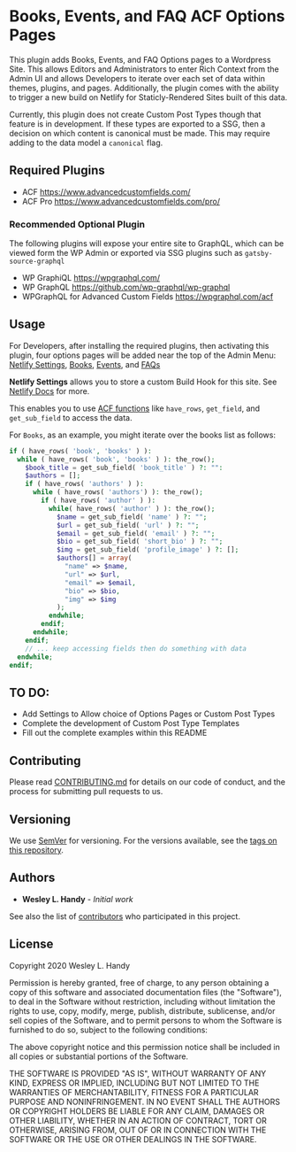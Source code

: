 # Books, Events, and FAQ ACF Options Pages

This plugin adds Books, Events, and FAQ Options pages to a Wordpress Site. This allows Editors and Administrators to enter Rich Context from the Admin UI and allows Developers to iterate over each set of data within themes, plugins, and pages. Additionally, the plugin comes with the ability to trigger a new build on Netlify for Staticly-Rendered Sites built of this data. 

Currently, this plugin does not create Custom Post Types though that feature is in development. If these types are exported to a SSG, then a decision on which content is canonical must be made. This may require adding to the data model a `canonical` flag.

## Required Plugins

 - ACF https://www.advancedcustomfields.com/
 - ACF Pro https://www.advancedcustomfields.com/pro/

### Recommended Optional Plugin

The following plugins will expose your entire site to GraphQL, which can be viewed form the WP Admin or exported via SSG plugins such as `gatsby-source-graphql`

 - WP GraphiQL https://wpgraphql.com/
 - WP GraphQL https://github.com/wp-graphql/wp-graphql
 - WPGraphQL for Advanced Custom Fields https://wpgraphql.com/acf

## Usage

For Developers, after installing the required plugins, then activating this plugin, four options pages will be added near the top of the Admin Menu: [Netlify Settings](/wp-admin/admin.php?page=netlify-settings), [Books](/wp-admin/admin.php?page=faqs-settings), [Events](/wp-admin/admin.php?page=events-settings), and [FAQs](https://grizzlyunicorn.local/wp-admin/admin.php?page=faqs-settings)

**Netlify Settings** allows you to store a custom Build Hook for this site. See [Netlify Docs](https://docs.netlify.com/configure-builds/build-hooks/) for more.

This enables you to use [ACF functions](https://www.advancedcustomfields.com/resources/) like `have_rows`, `get_field`, and `get_sub_field` to access the data.

For `Books`, as an example, you might iterate over the books list as follows:

```php
if ( have_rows( 'book', 'books' ) ):
  while ( have_rows( 'book', 'books' ) ): the_row(); 
    $book_title = get_sub_field( 'book_title' ) ?: "":
    $authors = [];
    if ( have_rows( 'authors' ) ):
      while ( have_rows( 'authors') ): the_row();
        if ( have_rows( 'author' ) ):
          while( have_rows( 'author' ) ): the_row();
            $name = get_sub_field( 'name' ) ?: "";
            $url = get_sub_field( 'url' ) ?: "";
            $email = get_sub_field( 'email' ) ?: "";
            $bio = get_sub_field( 'short_bio' ) ?: "";
            $img = get_sub_field( 'profile_image' ) ?: [];
            $authors[] = array(
              "name" => $name,
              "url" => $url,
              "email" => $email,
              "bio" => $bio,
              "img" => $img
            );
          endwhile;
        endif;
      endwhile;
    endif;
    // ... keep accessing fields then do something with data
  endwhile;
endif;
```

## TO DO:

- Add Settings to Allow choice of Options Pages or Custom Post Types
- Complete the development of Custom Post Type Templates
- Fill out the complete examples within this README

## Contributing

Please read [CONTRIBUTING.md](CONTRIBUTING.md) for details on our code of conduct, and the process for submitting pull requests to us.

## Versioning

We use [SemVer](http://semver.org/) for versioning. For the versions available, see the [tags on this repository](https://github.com/wesleylhandy/books-events-faq-options/tags). 

## Authors

* **Wesley L. Handy** - *Initial work* 

See also the list of [contributors](https://github.com/wesleylhandy/books-events-faq-options/contributors) who participated in this project.

## License

Copyright 2020 Wesley L. Handy

Permission is hereby granted, free of charge, to any person obtaining a copy of this software and associated documentation files (the "Software"), to deal in the Software without restriction, including without limitation the rights to use, copy, modify, merge, publish, distribute, sublicense, and/or sell copies of the Software, and to permit persons to whom the Software is furnished to do so, subject to the following conditions:

The above copyright notice and this permission notice shall be included in all copies or substantial portions of the Software.

THE SOFTWARE IS PROVIDED "AS IS", WITHOUT WARRANTY OF ANY KIND, EXPRESS OR IMPLIED, INCLUDING BUT NOT LIMITED TO THE WARRANTIES OF MERCHANTABILITY, FITNESS FOR A PARTICULAR PURPOSE AND NONINFRINGEMENT. IN NO EVENT SHALL THE AUTHORS OR COPYRIGHT HOLDERS BE LIABLE FOR ANY CLAIM, DAMAGES OR OTHER LIABILITY, WHETHER IN AN ACTION OF CONTRACT, TORT OR OTHERWISE, ARISING FROM, OUT OF OR IN CONNECTION WITH THE SOFTWARE OR THE USE OR OTHER DEALINGS IN THE SOFTWARE.